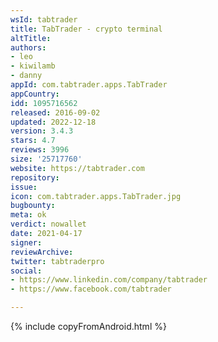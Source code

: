```yaml
---
wsId: tabtrader
title: TabTrader - crypto terminal
altTitle: 
authors:
- leo
- kiwilamb
- danny
appId: com.tabtrader.apps.TabTrader
appCountry: 
idd: 1095716562
released: 2016-09-02
updated: 2022-12-18
version: 3.4.3
stars: 4.7
reviews: 3996
size: '25717760'
website: https://tabtrader.com
repository: 
issue: 
icon: com.tabtrader.apps.TabTrader.jpg
bugbounty: 
meta: ok
verdict: nowallet
date: 2021-04-17
signer: 
reviewArchive: 
twitter: tabtraderpro
social:
- https://www.linkedin.com/company/tabtrader
- https://www.facebook.com/tabtrader

---
```


{% include copyFromAndroid.html %}